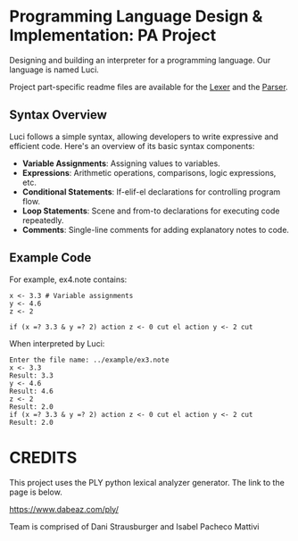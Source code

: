 # Programming Language Design & Implementation: PA Project

Designing and building an interpreter for a programming language. Our language is named Luci.

Project part-specific readme files are available for the [Lexer](docs/readme_lex.md) and the [Parser](docs/readme_parse.md).

## Syntax Overview

Luci follows a simple syntax, allowing developers to write expressive and efficient code. Here's an overview of its basic syntax components:

- **Variable Assignments**: Assigning values to variables.
- **Expressions**: Arithmetic operations, comparisons, logic expressions, etc.
- **Conditional Statements**: If-elif-el declarations for controlling program flow.
- **Loop Statements**: Scene and from-to declarations for executing code repeatedly.
- **Comments**: Single-line comments for adding explanatory notes to code.

## Example Code
For example, ex4.note contains:
```
x <- 3.3 # Variable assignments
y <- 4.6
z <- 2

if (x =? 3.3 & y =? 2) action z <- 0 cut el action y <- 2 cut
```

When interpreted by Luci:
```
Enter the file name: ../example/ex3.note
x <- 3.3
Result: 3.3
y <- 4.6
Result: 4.6
z <- 2
Result: 2.0
if (x =? 3.3 & y =? 2) action z <- 0 cut el action y <- 2 cut      
Result: 2.0
```

# CREDITS

This project uses the PLY python lexical analyzer generator. The link to the page is below.

https://www.dabeaz.com/ply/

Team is comprised of Dani Strausburger and Isabel Pacheco Mattivi
